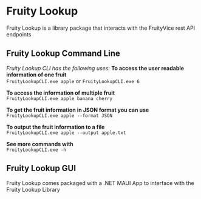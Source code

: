 # Fruity Lookup
Fruity Lookup is a library package that interacts with the FruityVice rest API endpoints

## Fruity Lookup Command Line
*Fruity Lookup CLI has the following uses:*
**To access the user readable information of one fruit**\
`FruityLookupCLI.exe apple` or
`FruityLookupCLI.exe 6`

**To access the information of multiple fruit**\
`FruityLookupCLI.exe apple banana cherry`

**To get the fruit information in JSON format you can use**\
`FruityLookupCLI.exe apple --format JSON`

**To output the fruit information to a file**\
`FruityLookupCLI.exe apple --output apple.txt`

**See more commands with**\
`FruityLookupCLI.exe -h`

## Fruity Lookup GUI
Fruity Lookup comes packaged with a .NET MAUI App to interface with the Fruity Lookup Library
